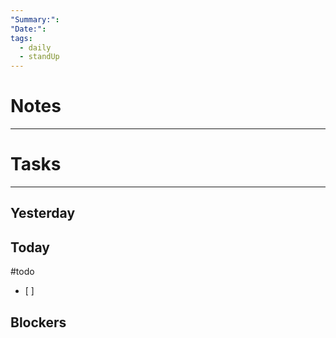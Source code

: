 ```yaml
---
"Summary:": 
"Date:": 
tags:
  - daily
  - standUp
---
```

# Notes
---


# Tasks
---
## Yesterday

## Today
#todo
- [ ] 

## Blockers




